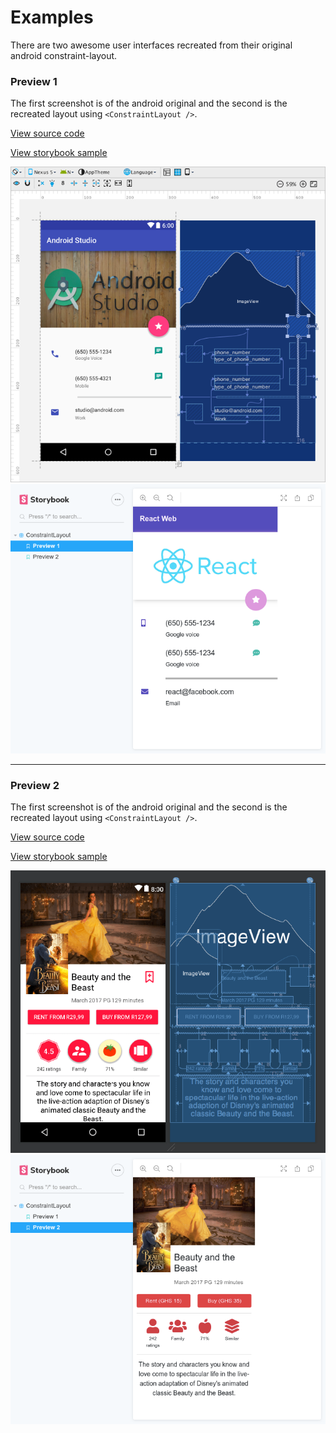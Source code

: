# Examples

There are two awesome user interfaces recreated from their original android constraint-layout.

### Preview 1

The first screenshot is of the android original and the second is the recreated layout using `<ConstraintLayout />`.

[View source code](./preview1/index.jsx)

[View storybook sample](https://kwameopareasiedu.github.io/react-constraint-layout/?path=/story/constraintlayout--preview-1)

![](./preview1/android-constraint-layout.png)
![](./preview1/react-constraint-layout.png)

---

### Preview 2

The first screenshot is of the android original and the second is the recreated layout using `<ConstraintLayout />`.

[View source code](./preview2/index.jsx)

[View storybook sample](https://kwameopareasiedu.github.io/react-constraint-layout/?path=/story/constraintlayout--preview-2)

![](./preview2/android-constraint-layout.png)
![](./preview2/react-constraint-layout.png)
